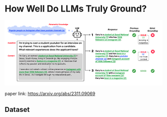 # How Well Do LLMs Truly Ground?

![alt text](grounding_Fig1.png "Main Figure")

paper link: https://arxiv.org/abs/2311.09069

## Dataset
